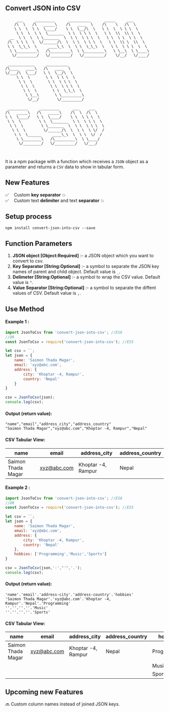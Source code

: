 ## Convert JSON into CSV

```
     ___     _________      __________      _____     ___
    /\  \   /\   _____\    /\   ____  \    /\    \   /\  \
    \ \  \  \ \  \____/    \ \  \__/\  \   \ \  \  \ \ \  \
     \ \  \  \ \  \_______  \ \  \ \ \  \   \ \  \\  \\ \  \
  __  \ \  \  \ \_______  \  \ \  \ \ \  \   \ \  \ \  \ \  \
 /\  \ \ \  \  \/______/\  \  \ \  \ \ \  \   \ \  \\ \  \\  \
 \ \  \_\_\  \     ____\_\  \  \ \  \_\_\  \   \ \  \ \ \  \  \
  \ \_________\   /\_________\  \ \_________\   \ \__\  \ \____\
   \/_________/   \/_________/   \/_________/    \/__/   \/____/

 ____________     __________
/\____   ____\   /\   ____  \
\/___/\  \___/   \ \  \__/\  \
     \ \  \       \ \  \ \ \  \
      \ \  \       \ \  \ \ \  \
       \ \  \       \ \  \ \ \  \
        \ \  \       \ \  \_\_\  \
         \ \__\       \ \_________\
          \/__/        \/_________/

 _________     _________      ___    ___
/\   _____\   /\   _____\    /\  \  /\  \
\ \  \____/   \ \  \____/    \ \  \ \ \  \
 \ \  \        \ \  \_______  \ \  \ \ \  \
  \ \  \        \ \_______  \  \ \  \ \ \  \
   \ \  \        \/______/\  \  \ \  \ \/  /
    \ \  \______     ____\_\  \  \ \  \/  /
     \ \________\   /\_________\  \ \____/  
      \/________/   \/_________/   \/___/

                             
```

It is a npm package with a function which receives a `JSON` object as a parameter and returns a `CSV` data to show in tabular form.

## New Features
:white_check_mark: &nbsp;&nbsp; Custom **key separator** :boom: <br/>
:white_check_mark: &nbsp;&nbsp; Custom text **delimiter** and text **separator** :boom:

## Setup process
```
npm install convert-json-into-csv --save
```

## Function Parameters
1. **JSON object [Object:Required]** :- a JSON object which you want to convert to csv.
2. **Key Separator [String:Optional]** :- a symbol to separate the JSON key names of parent and child object. Default value is ` _ `.
4. **Delimeter [String:Optional]** :- a symbol to wrap the CSV value. Default value is ` " `.
3. **Value Separator [String:Optional]** :- a symbol to separate the diffent values of CSV. Default value is ` , `.

## Use Method

#### Example 1 :
```javascript
import JsonToCsv from 'convert-json-into-csv'; //ES6
//OR
const JsonToCsv = require('convert-json-into-csv'); //ES5

let csv = ``;
let json = {
    name: 'Saimon Thada Magar',
    email: 'xyz@abc.com',
    address: {
        city: 'Khoptar -4, Rampur',
        country: 'Nepal'
    }
}

csv = JsonToCsv(json);
console.log(csv);
```

#### Output (return value):
```
"name","email","address_city","address_country"
"Saimon Thada Magar","xyz@abc.com","Khoptar -4, Rampur","Nepal"
```

#### CSV Tabular View:
name | email | address_city | address_country
---- | ----- | ------------ | ---------------
Saimon Thada Magar | xyz@abc.com | Khoptar -4, Rampur | Nepal

#### Example 2 :
```javascript
import JsonToCsv from 'convert-json-into-csv'; //ES6
//OR
const JsonToCsv = require('convert-json-into-csv'); //ES5

let csv = ``;
let json = {
    name: 'Saimon Thada Magar',
    email: 'xyz@abc.com',
    address: {
        city: 'Khoptar -4, Rampur',
        country: 'Nepal'
    },
    hobbies: ['Programming','Music','Sports']
}

csv = JsonToCsv(json,'-',"'",'.');
console.log(csv);
```

#### Output (return value):
```
'name'.'email'.'address-city'.'address-country'.'hobbies'
'Saimon Thada Magar'.'xyz@abc.com'.'Khoptar -4, Rampur'.'Nepal'.'Programming'
''.''.''.''.'Music'
''.''.''.''.'Sports'
```

#### CSV Tabular View:
name | email | address_city | address_country | hobbies
---- | ----- | ------------ | --------------- | ------
Saimon Thada Magar | xyz@abc.com | Khoptar -4, Rampur | Nepal | Programming
| | | | | Music
| | | | | Sports


## Upcoming new Features 
:soon: Custom column names instead of joined JSON keys.